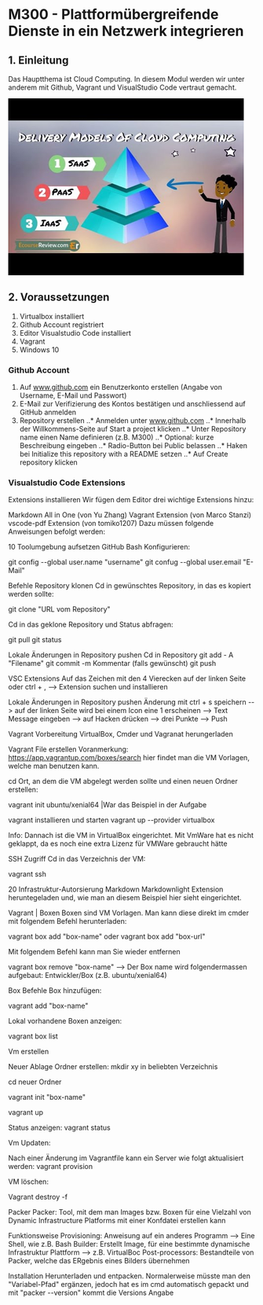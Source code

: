 # M300 - Plattformübergreifende  Dienste in ein Netzwerk integrieren

## 1. Einleitung

Das Hauptthema ist Cloud Computing. In diesem Modul werden wir unter anderem mit Github, Vagrant und VisualStudio Code vertraut gemacht. 

<img src="/Bilder/Bilder1.jpg" alt="Check"/>

## 2. Voraussetzungen
1. Virtualbox installiert
2. Github Account registriert
3. Editor Visualstudio Code installiert
4. Vagrant
5. Windows 10

### Github Account

1. Auf www.github.com ein Benutzerkonto erstellen (Angabe von Username, E-Mail und Passwort)
2. E-Mail zur Verifizierung des Kontos bestätigen und anschliessend auf GitHub anmelden
3. Repository erstellen
..* Anmelden unter www.github.com
..* Innerhalb der Willkommens-Seite auf Start a project klicken
..* Unter Repository name einen Name definieren (z.B. M300)
..* Optional: kurze Beschreibung eingeben
..* Radio-Button bei Public belassen
..* Haken bei Initialize this repository with a README setzen
..* Auf Create repository klicken

### Visualstudio Code Extensions

Extensions installieren
Wir fügen dem Editor drei wichtige Extensions hinzu:

Markdown All in One (von Yu Zhang)
Vagrant Extension (von Marco Stanzi)
vscode-pdf Extension (von tomiko1207)
Dazu müssen folgende Anweisungen befolgt werden:


10 Toolumgebung aufsetzen
GitHub Bash
Konfigurieren:

git config --global user.name "username" git confug --global user.email "E-Mail"

Befehle
Repository klonen
Cd in gewünschtes Repository, in das es kopiert werden sollte:

git clone "URL vom Repository"

Cd in das geklone Repository und Status abfragen:

git pull git status

Lokale Änderungen in Repository pushen
Cd in Repository git add - A "Filename" git commit -m Kommentar (falls gewünscht) git push

VSC
Extensions
Auf das Zeichen mit den 4 Vierecken auf der linken Seite oder ctrl + , --> Extension suchen und installieren

Lokale Änderungen in Repository pushen
Änderung mit ctrl + s speichern --> auf der linken Seite wird bei einem Icon eine 1 erscheinen --> Text Message eingeben --> auf Hacken drücken --> drei Punkte --> Push

Vagrant
Vorbereitung
VirtualBox, Cmder und Vagranat herungerladen

Vagrant File erstellen
Voranmerkung: https://app.vagrantup.com/boxes/search hier findet man die VM Vorlagen, welche man benutzen kann.

cd Ort, an dem die VM abgelegt werden sollte und einen neuen Ordner erstellen:

vagrant init ubuntu/xenial64 |War das Beispiel in der Aufgabe

vagrant installieren und starten
vagrant up --provider virtualbox

Info: Dannach ist die VM in VirtualBox eingerichtet. Mit VmWare hat es nicht geklappt, da es noch eine extra Lizenz für VMWare gebraucht hätte

SSH Zugriff
Cd in das Verzeichnis der VM:

vagrant ssh

20 Infrastruktur-Autorsierung
Markdown
Markdownlight Extension heruntegeladen und, wie man an diesem Beispiel hier sieht eingerichtet.

Vagrant | Boxen
Boxen sind VM Vorlagen. Man kann diese direkt im cmder mit folgendem Befehl herunterladen:

vagrant box add "box-name" oder vagrant box add "box-url"

Mit folgendem Befehl kann man Sie wieder entfernen

vagrant box remove "box-name" --> Der Box name wird folgendermassen aufgebaut: Entwickler/Box (z.B. ubuntu/xenial64)

Box Befehle
Box hinzufügen:

vagrant add "box-name"

Lokal vorhandene Boxen anzeigen:

vagrant box list

Vm erstellen

Neuer Ablage Ordner erstellen: mkdir xy in beliebten Verzeichnis

cd neuer Ordner

vagrant init "box-name"

vagrant up

Status anzeigen: vagrant status

Vm Updaten:

Nach einer Änderung im Vagrantfile kann ein Server wie folgt aktualisiert werden: vagrant provision

VM löschen:

Vagrant destroy -f

Packer
Packer: Tool, mit dem man Images bzw. Boxen für eine Vielzahl von Dynamic Infrastructure Platforms mit einer Konfdatei erstellen kann

Funktionsweise
Provisioning: Anweisung auf ein anderes Programm --> Eine Shell, wie z.B. Bash Builder: Erstellt Image, für eine bestimmte dynamische Infrastruktur Plattform --> z.B. VirtualBoc Post-processors: Bestandteile von Packer, welche das ERgebnis eines Bilders übernehmen

Installation
Herunterladen und entpacken. Normalerweise müsste man den "Variabel-Pfad" ergänzen, jedoch hat es im cmd automatisch gepackt und mit "packer --version" kommt die Versions Angabe